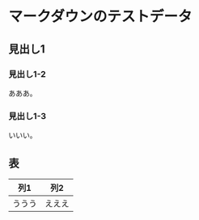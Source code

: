 # マークダウンのテストデータ

## 見出し1

### 見出し1-2

あああ。

### 見出し1-3

いいい。

## 表

| 列1    | 列2    |
|--------|--------|
| ううう | えええ |
